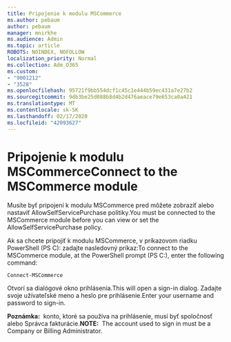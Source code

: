 ```yaml
---
title: Pripojenie k modulu MSCommerce
ms.author: pebaum
author: pebaum
manager: mnirkhe
ms.audience: Admin
ms.topic: article
ROBOTS: NOINDEX, NOFOLLOW
localization_priority: Normal
ms.collection: Adm_O365
ms.custom:
- "9001212"
- "3528"
ms.openlocfilehash: 95721f9bb554dcf1c45c1e444b59ec431a7e27b2
ms.sourcegitcommit: 9db3be25d088b8d4b2d476aeace79e653ca0a421
ms.translationtype: MT
ms.contentlocale: sk-SK
ms.lasthandoff: 02/17/2020
ms.locfileid: "42093627"
---
```

# <a name="connect-to-the-mscommerce-module"></a><span data-ttu-id="3b80f-102">Pripojenie k modulu MSCommerce</span><span class="sxs-lookup"><span data-stu-id="3b80f-102">Connect to the MSCommerce module</span></span>

<span data-ttu-id="3b80f-103">Musíte byť pripojení k modulu MSCommerce pred môžete zobraziť alebo nastaviť AllowSelfServicePurchase politiky.</span><span class="sxs-lookup"><span data-stu-id="3b80f-103">You must be connected to the MSCommerce module before you can view or set the AllowSelfServicePurchase policy.</span></span>  

<span data-ttu-id="3b80f-104">Ak sa chcete pripojiť k modulu MSCommerce, v príkazovom riadku PowerShell (PS C\): zadajte nasledovný príkaz:</span><span class="sxs-lookup"><span data-stu-id="3b80f-104">To connect to the MSCommerce module, at the PowerShell prompt (PS C:\), enter the following command:</span></span>

    Connect-MSCommerce

<span data-ttu-id="3b80f-105">Otvorí sa dialógové okno prihlásenia.</span><span class="sxs-lookup"><span data-stu-id="3b80f-105">This will open a sign-in dialog.</span></span> <span data-ttu-id="3b80f-106">Zadajte svoje užívateľské meno a heslo pre prihlásenie.</span><span class="sxs-lookup"><span data-stu-id="3b80f-106">Enter your username and password to sign-in.</span></span>

<span data-ttu-id="3b80f-107">**Poznámka:**&nbsp;&nbsp;konto, ktoré sa používa na prihlásenie, musí byť spoločnosť alebo Správca fakturácie.</span><span class="sxs-lookup"><span data-stu-id="3b80f-107">**NOTE:**&nbsp;&nbsp;The account used to sign in must be a Company or Billing Administrator.</span></span>
